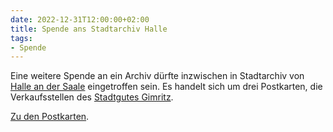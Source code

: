 ```yaml
---
date: 2022-12-31T12:00:00+02:00
title: Spende ans Stadtarchiv Halle
tags:
- Spende
---
```


Eine weitere Spende an ein Archiv dürfte inzwischen in Stadtarchiv von [Halle an der Saale](https://de.wikipedia.org/wiki/Halle_(Saale)) eingetroffen sein. Es handelt sich um drei Postkarten, die Verkaufsstellen des [Stadtgutes Gimritz](https://de.wikipedia.org/wiki/Pei%C3%9Fnitzinsel#Das_Gut_Gimritz).
<!--more-->

[Zu den Postkarten](/collections/donations/halle/).
